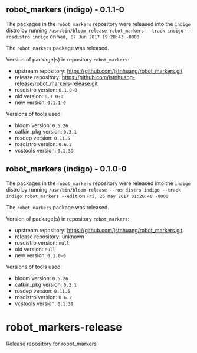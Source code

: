 ## robot_markers (indigo) - 0.1.1-0

The packages in the `robot_markers` repository were released into the `indigo` distro by running `/usr/bin/bloom-release robot_markers --track indigo --rosdistro indigo` on `Wed, 07 Jun 2017 19:28:43 -0000`

The `robot_markers` package was released.

Version of package(s) in repository `robot_markers`:

- upstream repository: https://github.com/jstnhuang/robot_markers.git
- release repository: https://github.com/jstnhuang-release/robot_markers-release.git
- rosdistro version: `0.1.0-0`
- old version: `0.1.0-0`
- new version: `0.1.1-0`

Versions of tools used:

- bloom version: `0.5.26`
- catkin_pkg version: `0.3.1`
- rosdep version: `0.11.5`
- rosdistro version: `0.6.2`
- vcstools version: `0.1.39`


## robot_markers (indigo) - 0.1.0-0

The packages in the `robot_markers` repository were released into the `indigo` distro by running `/usr/bin/bloom-release --ros-distro indigo --track indigo robot_markers --edit` on `Fri, 26 May 2017 01:26:40 -0000`

The `robot_markers` package was released.

Version of package(s) in repository `robot_markers`:

- upstream repository: https://github.com/jstnhuang/robot_markers.git
- release repository: unknown
- rosdistro version: `null`
- old version: `null`
- new version: `0.1.0-0`

Versions of tools used:

- bloom version: `0.5.26`
- catkin_pkg version: `0.3.1`
- rosdep version: `0.11.5`
- rosdistro version: `0.6.2`
- vcstools version: `0.1.39`


# robot_markers-release
Release repository for robot_markers
